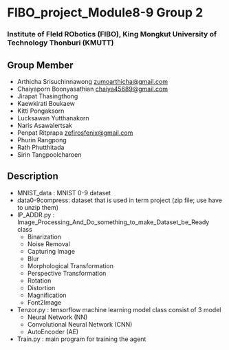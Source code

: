 # FIBO_project_Module8-9 Group 2
### Institute of FIeld RObotics (FIBO), King Mongkut University of Technology Thonburi (KMUTT)

## Group Member
- Arthicha    Srisuchinnawong   zumoarthicha@gmail.com
- Chaiyaporn  Boonyasathian     chaiya45689@gmail.com
- Jirapat     Thasingthong
- Kaewkirati  Boukaew
- Kitti       Pongaksorn
- Lucksawan   Yutthanakorn
- Naris       Asawalertsak
- Penpat      Ritprapa          zefirosfenix@gmail.com
- Phurin      Rangpong
- Rath        Phutthitada
- Sirin       Tangpoolcharoen

## Description
+ MNIST_data : MNIST 0-9 dataset
+ data0-9compress: dataset that is used in term project (zip file; use have to unzip them)
+ IP_ADDR.py : Image_Processing_And_Do_something_to_make_Dataset_be_Ready class
    * Binarization
    * Noise Removal
    * Capturing Image
    * Blur
    * Morphological Transformation
    * Perspective Transformation
    * Rotation
    * Distortion
    * Magnification
    * Font2Image
+ Tenzor.py : tensorflow machine learning model class consist of 3 model
    * Neural Network (NN)
    * Convolutional Neural Network (CNN)
    * AutoEncoder (AE)
+ Train.py : main program for training the agent








